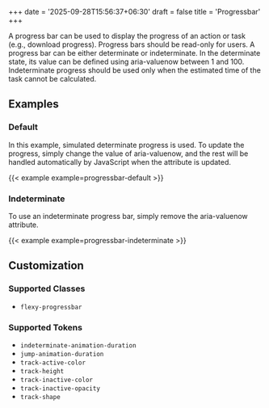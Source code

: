 +++
date = '2025-09-28T15:56:37+06:30'
draft = false
title = 'Progressbar'
+++

A progress bar can be used to display the progress of an action or task (e.g., download progress). Progress bars should be read-only for users. A progress bar can be either determinate or indeterminate. In the determinate state, its value can be defined using aria-valuenow between 1 and 100. Indeterminate progress should be used only when the estimated time of the task cannot be calculated.

## Examples

### Default

In this example, simulated determinate progress is used. To update the progress, simply change the value of aria-valuenow, and the rest will be handled automatically by JavaScript when the attribute is updated.

{{< example example=progressbar-default >}}

### Indeterminate

To use an indeterminate progress bar, simply remove the aria-valuenow attribute.

{{< example example=progressbar-indeterminate >}}

## Customization

### Supported Classes

- `flexy-progressbar`

### Supported Tokens

- `indeterminate-animation-duration`
- `jump-animation-duration`
- `track-active-color`
- `track-height`
- `track-inactive-color`
- `track-inactive-opacity`
- `track-shape`
